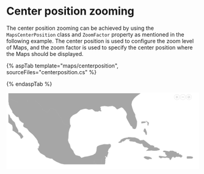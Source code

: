 # Center position zooming

The center position zooming can be achieved by using the `MapsCenterPosition` class and `ZoomFactor` property as mentioned in the following example. The center position is used to configure the zoom level of Maps, and the zoom factor is used to specify the center position where the Maps should be displayed.

{% aspTab template="maps/centerposition", sourceFiles="centerposition.cs" %}

{% endaspTab %}

![Annotation zindex](../images/How-to/centerposition.PNG)
